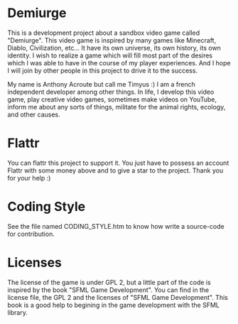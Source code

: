 Demiurge
========

This is a development project about a sandbox video game called "Demiurge".
This video game is inspired by many games like Minecraft, Diablo, Civilization, etc... It have its own universe, its own history, its own identity. I wish to realize a game which will fill most part of the desires which I was able to have in the course of my player experiences. And I hope I will join by other people in this project to drive it to the success.

My name is Anthony Acroute but call me Timyus :)
I am a french independent developer among other things. In life, I develop this video game, play creative video games, sometimes make videos on YouTube, inform me about any sorts of things, militate for the animal rights, ecology, and other causes.

Flattr
======

You can flattr this project to support it. You just have to possess an account Flattr with some money above and to give a star to the project.
Thank you for your help :)

Coding Style
============

See the file named CODING_STYLE.htm to know how write a source-code for contribution.

Licenses
========

The license of the game is under GPL 2, but a little part of the code is inspired by the book "SFML Game Development".
You can find in the license file, the GPL 2 and the licenses of "SFML Game Development". This book is a good help to begining in the game development with the SFML library.